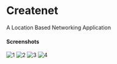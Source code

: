 # Createnet

A Location Based Networking Application

#### Screenshots
![1](https://user-images.githubusercontent.com/43478831/106797419-936b5a80-6682-11eb-93bf-56986991f9e3.jpeg)
![2](https://user-images.githubusercontent.com/43478831/106798279-c8c47800-6683-11eb-862e-ed70292937e1.jpeg) 
![3](https://user-images.githubusercontent.com/43478831/106798288-cb26d200-6683-11eb-9639-5b044f2bc603.jpeg)
![4](https://user-images.githubusercontent.com/43478831/106798313-ce21c280-6683-11eb-96d4-1e8ea71123cf.jpeg)


